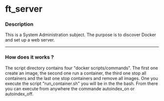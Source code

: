 # ft_server

### Description
This is a System Administration subject. The purpose is to discover Docker and set up a web server.

***
### How does it works ?
The script directory contains four "docker scripts/commands".
The first one create an image, the second one run a container, the third one stop all containers and the last one stop containers and remove all images.
One you execute the script "run_container.sh" you will be in the the bash. From there you can execute from anywhere the commande autoindex_on or autoindex_off.
